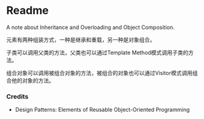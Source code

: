 # Readme
A note about Inheritance and Overloading and Object Composition.

元素有两种组装方式，一种是继承和重载，另一种是对象组合。

子类可以调用父类的方法，父类也可以通过Template Method模式调用子类的方法。

组合对象可以调用被组合对象的方法，被组合的对象也可以通过Visitor模式调用组合他的对象的方法。

### Credits
- Design Patterns: Elements of Reusable Object-Oriented Programming

